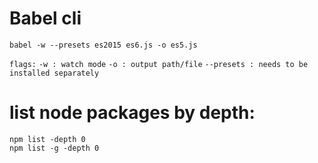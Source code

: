 # Babel cli
```
babel -w --presets es2015 es6.js -o es5.js
```
`flags:` `-w : watch mode` `-o : output path/file` `--presets : needs to be installed separately`

# list node packages by depth:
```
npm list -depth 0
npm list -g -depth 0
```